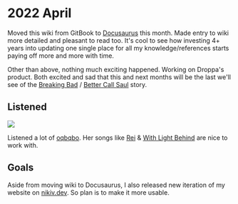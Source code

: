 # 2022 April

Moved this wiki from GitBook to [Docusaurus](../..tools/docusaurus.md) this month. Made entry to wiki more detailed and pleasant to read too. It's cool to see how investing 4+ years into updating one single place for all my knowledge/references starts paying off more and more with time.

Other than above, nothing much exciting happened. Working on Droppa's product. Both excited and sad that this and next months will be the last we'll see of the [Breaking Bad](https://trakt.tv/shows/breaking-bad) / [Better Call Saul](https://trakt.tv/shows/better-call-saul) story.

## Listened

![](https://i.imgur.com/OFN6Xql.png)

Listened a lot of [oqbqbo](https://open.spotify.com/artist/0sxuAo23kwvWKzFmJpLHmw). Her songs like [Rei](https://open.spotify.com/track/6upreF4yNirvmHslvUSyab) & [With Light Behind](https://open.spotify.com/track/1fHJYUSwft1zVJPd2FfE09) are nice to work with.

## Goals

Aside from moving wiki to Docusaurus, I also released new iteration of my website on [nikiv.dev](https://nikiv.dev). So plan is to make it more usable.

